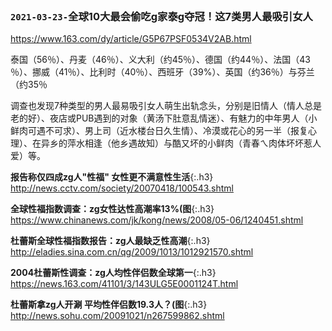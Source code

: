 ```note
```
### `2021-03-23-`全球10大最会偷吃g家泰g夺冠！这7类男人最吸引女人
<https://www.163.com/dy/article/G5P67PSF0534V2AB.html>

泰国（56％）、丹麦（46％）、义大利（约45％）、德国（约44％）、法国（43 ％）、挪威（41％）、比利时（40％）、西班牙（39%）、英国（约36％）与芬兰（约35％

调查也发现7种类型的男人最易吸引女人萌生出轨念头，分别是旧情人（情人总是老的好）、夜店或PUB遇到的对象（黄汤下肚意乱情迷）、有魅力的中年男人（小鲜肉可遇不可求）、男上司（近水楼台日久生情）、冷漠或花心的另一半（报复心理）、在异乡的萍水相逢（他乡遇故知）与酷又坏的小鲜肉（青春ㄟ肉体坏坏惹人爱）等。

**报告称仅四成zg人"性福" 女性更不满意性生活**{:.h3}<br>
<http://news.cctv.com/society/20070418/100543.shtml>

**全球性福指数调查：zg女性达性高潮率13%(图**{:.h3}<br>
<https://www.chinanews.com/jk/kong/news/2008/05-06/1240451.shtml>

**杜蕾斯全球性福指数报告：zg人最缺乏性高潮**{:.h3}<br>
<http://eladies.sina.com.cn/qg/2009/1013/1012921570.shtml>

**2004杜蕾斯性调查：zg人均性伴侣数全球第一**{:.h3}<br>
<https://news.163.com/41101/3/143ULG5E0001124T.html>

**杜蕾斯拿zg人开涮 平均性伴侣数19.3人？(图**{:.h3}<br>
<http://news.sohu.com/20091021/n267599862.shtml>
